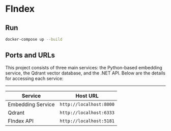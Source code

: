 # FIndex

## Run

```bash
docker-compose up --build
```

## Ports and URLs

This project consists of three main services: the Python-based embedding service, the Qdrant vector database, and the .NET API. Below are the details for accessing each service:

---

| Service           | Host URL                |
| ----------------- | ----------------------- |
| Embedding Service | `http://localhost:8000` |
| Qdrant            | `http://localhost:6333` |
| FIndex API        | `http://localhost:5181` |
